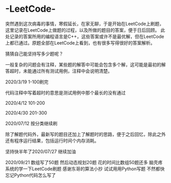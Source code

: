 # -LeetCode-
突然遇到这次病毒的事情，寒假延长，在家无聊，于是开始在LeetCode上刷题，这里记录在LeetCode上做题的过程，以及所做的题目的答案，便于日后回顾。
此处记录的答案所用的编程语言是C++，这些答案或许不是最优解，但在LeetCode上都已通过。原题全部在LeetCode上看到，也有很多写得很好的答案解析。

猜猜自己能坚持写多少题呢？

一般复杂的问题会有注释，某些题的解答中可能会包含多个解，这可能是最初的解答超时，未能通过所有测试用例，注释中会说明清楚。

2020/3/19 1-100刷完

代码注释中写着超时的意思是测试用例中那个最长的没有通过

2020/4/12 101-200

2020/4/30 201-300

2020/07/12 按分类继续刷

除了解题代码外，最新写的题目还加上了解题时的思路，便于之后回忆，除此之外还有程序运行结果，包括运行时间个内存消耗。

坚持快半年了2020/07/27 继续加油

2020/09/21 数组写了50题 然后动态规划20题 花的时间比数组50题还多 脑壳疼
系统的学一下LeetCode刷题 感谢东哥的算法小抄
试试用用Python写题 不然都快忘记Python代码怎么写了
